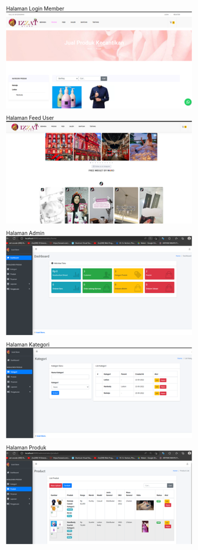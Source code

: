 Halaman Login Member
![alt](GALERI/product.png)

Halaman Feed User
![alt](GALERI/feed.png)

Halaman Admin
![alt](GALERI/admin%20dashboard.png)

Halaman Kategori
![alt](GALERI/admin-kategori.png)

Halaman Produk
![alt](GALERI/admin-Product.png)
